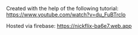 Created with the help of the following tutorial: https://www.youtube.com/watch?v=du_FuBTrclo

Hosted via firebase: https://nickflix-ba6e7.web.app
